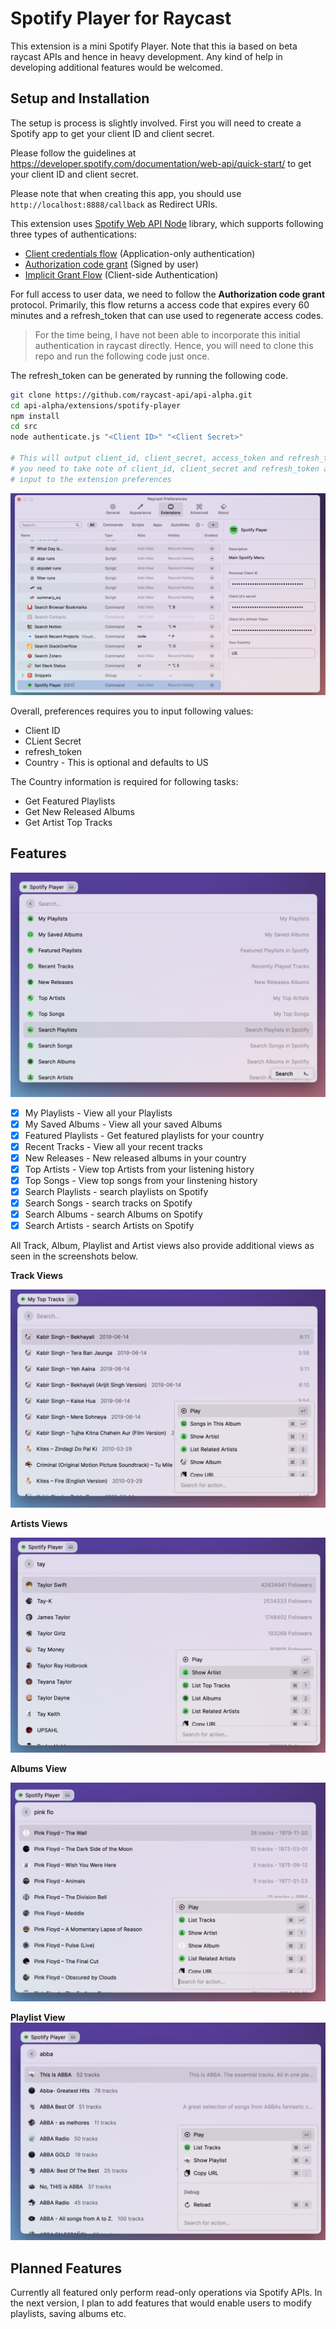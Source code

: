 # Spotify Player for Raycast

This extension is a mini Spotify Player. Note that this ia based on beta raycast APIs and
hence in heavy development. Any kind of help in developing additional features would be welcomed.

## Setup and Installation

The setup is process is slightly involved. First you will need to create a Spotify app to
get your client ID and client secret.

Please follow the guidelines at https://developer.spotify.com/documentation/web-api/quick-start/
to get your client ID and client secret.

Please note that when creating this app, you should use `http://localhost:8888/callback` as
Redirect URIs.

This extension uses [Spotify Web API Node](https://github.com/thelinmichael/spotify-web-api-node)
library, which supports following three types of authentications:

* [Client credentials flow](http://tools.ietf.org/html/rfc6749#section-4.4) (Application-only authentication)
* [Authorization code grant](http://tools.ietf.org/html/rfc6749#section-4.1) (Signed by user)
* [Implicit Grant Flow](https://tools.ietf.org/html/rfc6749#section-4.2) (Client-side Authentication)

For full access to user data, we need to follow the **Authorization code grant** protocol. Primarily,
this flow returns a access code that expires every 60 minutes and a refresh_token that can use
used to regenerate access codes.

> For the time being, I have not been able to incorporate this initial authentication in raycast
> directly. Hence, you will need to clone this repo and run the following code just once.

The refresh_token can be generated by running the following code.

```sh
git clone https://github.com/raycast-api/api-alpha.git
cd api-alpha/extensions/spotify-player
npm install
cd src
node authenticate.js "<Client ID>" "<Client Secret>"

# This will output client_id, client_secret, access_token and refresh_token.
# you need to take note of client_id, client_secret and refresh_token as they need to be
# input to the extension preferences
```

![](images/preferences.png)

Overall, preferences requires you to input following values:

* Client ID
* CLient Secret
* refresh_token
* Country - This is optional and defaults to US

The Country information is required for following tasks:

* Get Featured Playlists
* Get New Released Albums
* Get Artist Top Tracks

## Features

![](images/main_view.png)

* [x] My Playlists - View all your Playlists
* [x] My Saved Albums - View all your saved Albums
* [x] Featured Playlists - Get featured playlists for your country
* [x] Recent Tracks - View all your recent tracks
* [x] New Releases - New released albums in your country
* [x] Top Artists - View top Artists from your listening history
* [x] Top Songs  - View top songs from your linstening history
* [x] Search Playlists - search playlists on Spotify
* [x] Search Songs - search tracks on Spotify
* [x] Search Albums - search Albums on Spotify
* [x] Search Artists - search Artists on Spotify

All Track, Album, Playlist and Artist views also provide additional views as seen in the
screenshots below.

**Track Views**

![](images/track_view.png)

**Artists Views**

![](images/artist_view.png)

**Albums View**

![](images/album_view.png)

**Playlist View**
![](images/playlist_view.png)

## Planned Features

Currently all featured only perform read-only operations via Spotify APIs.
In the next version, I plan to add features that would enable users to modify playlists,
saving albums etc.
